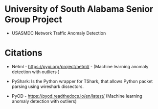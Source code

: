 # University of South Alabama Senior Group Project
 * USASMDC Network Traffic Anomaly Detection 






# Citations

* Netml - https://pypi.org/project/netml/ - (Machine learning anomaly detection with outliers )

* PyShark: Is the Python wrapper for TShark, that allows Python packet parsing using wireshark dissectors.

* PyOD - https://pyod.readthedocs.io/en/latest/ (Machine learning anomaly detection with outliers)

